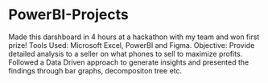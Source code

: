 # PowerBI-Projects
Made this darshboard in 4 hours at a hackathon with my team and won first prize!
Tools Used: Microsoft Excel, PowerBI and Figma. 
Objective: Provide detailed analysis to a seller on what phones to sell to maximize profits. 
Followed a Data Driven approach to generate insights and presented the findings through bar graphs, decompositon tree etc. 
